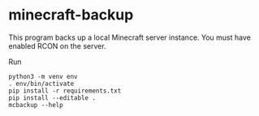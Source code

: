 minecraft-backup
================

This program backs up a local Minecraft server instance. You must have
enabled RCON on the server.

Run

    python3 -m venv env
    . env/bin/activate
    pip install -r requirements.txt
    pip install --editable .
    mcbackup --help
